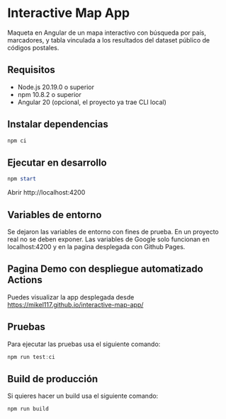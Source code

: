 # Interactive Map App

Maqueta en Angular de un mapa interactivo con búsqueda por país, marcadores, y tabla vinculada a los resultados del dataset público de códigos postales.

## Requisitos

- Node.js 20.19.0 o superior
- npm 10.8.2 o superior
- Angular 20 (opcional, el proyecto ya trae CLI local)

## Instalar dependencias

```powershell
npm ci
```

## Ejecutar en desarrollo

```powershell
npm start
```

Abrir http://localhost:4200

## Variables de entorno

Se dejaron las variables de entorno con fines de prueba. En un proyecto real no se deben exponer.
Las variables de Google solo funcionan en localhost:4200 y en la pagina desplegada con Github Pages.

## Pagina Demo con despliegue automatizado Actions

Puedes visualizar la app desplegada desde https://mikel117.github.io/interactive-map-app/

## Pruebas

Para ejecutar las pruebas usa el siguiente comando:

```powershell
npm run test:ci
```

## Build de producción

Si quieres hacer un build usa el siguiente comando:

```powershell
npm run build
```
